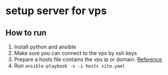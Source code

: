 # setup server for vps

## How to run

1. Install python and ansible
2. Make sure you can connect to the vps by ssh keys
3. Prepare a hosts file contains the vps ip or domain. [Reference](https://docs.ansible.com/ansible/latest/inventory_guide/index.html)
4. Run `ansible-playbook -v -i hosts site.yaml`
